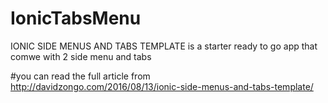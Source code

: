 # IonicTabsMenu
IONIC SIDE MENUS AND TABS TEMPLATE is a starter ready to go app that comwe with 2 side menu and tabs

#you can read the full article from  
http://davidzongo.com/2016/08/13/ionic-side-menus-and-tabs-template/
